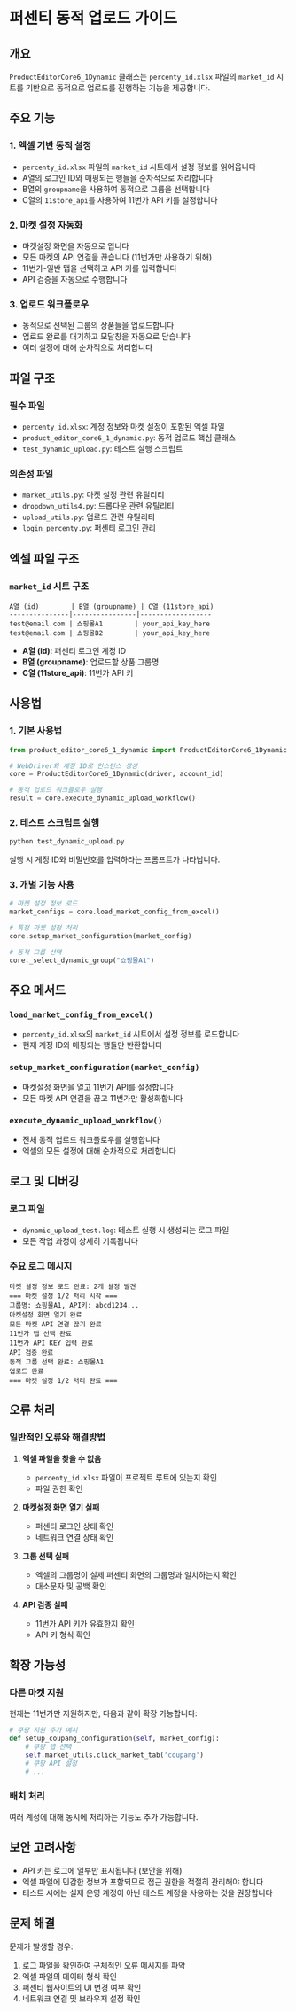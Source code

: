 # 퍼센티 동적 업로드 가이드

## 개요

`ProductEditorCore6_1Dynamic` 클래스는 `percenty_id.xlsx` 파일의 `market_id` 시트를 기반으로 동적으로 업로드를 진행하는 기능을 제공합니다.

## 주요 기능

### 1. 엑셀 기반 동적 설정
- `percenty_id.xlsx` 파일의 `market_id` 시트에서 설정 정보를 읽어옵니다
- A열의 로그인 ID와 매핑되는 행들을 순차적으로 처리합니다
- B열의 `groupname`을 사용하여 동적으로 그룹을 선택합니다
- C열의 `11store_api`를 사용하여 11번가 API 키를 설정합니다

### 2. 마켓 설정 자동화
- 마켓설정 화면을 자동으로 엽니다
- 모든 마켓의 API 연결을 끊습니다 (11번가만 사용하기 위해)
- 11번가-일반 탭을 선택하고 API 키를 입력합니다
- API 검증을 자동으로 수행합니다

### 3. 업로드 워크플로우
- 동적으로 선택된 그룹의 상품들을 업로드합니다
- 업로드 완료를 대기하고 모달창을 자동으로 닫습니다
- 여러 설정에 대해 순차적으로 처리합니다

## 파일 구조

### 필수 파일
- `percenty_id.xlsx`: 계정 정보와 마켓 설정이 포함된 엑셀 파일
- `product_editor_core6_1_dynamic.py`: 동적 업로드 핵심 클래스
- `test_dynamic_upload.py`: 테스트 실행 스크립트

### 의존성 파일
- `market_utils.py`: 마켓 설정 관련 유틸리티
- `dropdown_utils4.py`: 드롭다운 관련 유틸리티
- `upload_utils.py`: 업로드 관련 유틸리티
- `login_percenty.py`: 퍼센티 로그인 관리

## 엑셀 파일 구조

### `market_id` 시트 구조
```
A열 (id)        | B열 (groupname) | C열 (11store_api)
---------------|----------------|------------------
test@email.com | 쇼핑몰A1        | your_api_key_here
test@email.com | 쇼핑몰B2        | your_api_key_here
```

- **A열 (id)**: 퍼센티 로그인 계정 ID
- **B열 (groupname)**: 업로드할 상품 그룹명
- **C열 (11store_api)**: 11번가 API 키

## 사용법

### 1. 기본 사용법

```python
from product_editor_core6_1_dynamic import ProductEditorCore6_1Dynamic

# WebDriver와 계정 ID로 인스턴스 생성
core = ProductEditorCore6_1Dynamic(driver, account_id)

# 동적 업로드 워크플로우 실행
result = core.execute_dynamic_upload_workflow()
```

### 2. 테스트 스크립트 실행

```bash
python test_dynamic_upload.py
```

실행 시 계정 ID와 비밀번호를 입력하라는 프롬프트가 나타납니다.

### 3. 개별 기능 사용

```python
# 마켓 설정 정보 로드
market_configs = core.load_market_config_from_excel()

# 특정 마켓 설정 처리
core.setup_market_configuration(market_config)

# 동적 그룹 선택
core._select_dynamic_group("쇼핑몰A1")
```

## 주요 메서드

### `load_market_config_from_excel()`
- `percenty_id.xlsx`의 `market_id` 시트에서 설정 정보를 로드합니다
- 현재 계정 ID와 매핑되는 행들만 반환합니다

### `setup_market_configuration(market_config)`
- 마켓설정 화면을 열고 11번가 API를 설정합니다
- 모든 마켓 API 연결을 끊고 11번가만 활성화합니다

### `execute_dynamic_upload_workflow()`
- 전체 동적 업로드 워크플로우를 실행합니다
- 엑셀의 모든 설정에 대해 순차적으로 처리합니다

## 로그 및 디버깅

### 로그 파일
- `dynamic_upload_test.log`: 테스트 실행 시 생성되는 로그 파일
- 모든 작업 과정이 상세히 기록됩니다

### 주요 로그 메시지
```
마켓 설정 정보 로드 완료: 2개 설정 발견
=== 마켓 설정 1/2 처리 시작 ===
그룹명: 쇼핑몰A1, API키: abcd1234...
마켓설정 화면 열기 완료
모든 마켓 API 연결 끊기 완료
11번가 탭 선택 완료
11번가 API KEY 입력 완료
API 검증 완료
동적 그룹 선택 완료: 쇼핑몰A1
업로드 완료
=== 마켓 설정 1/2 처리 완료 ===
```

## 오류 처리

### 일반적인 오류와 해결방법

1. **엑셀 파일을 찾을 수 없음**
   - `percenty_id.xlsx` 파일이 프로젝트 루트에 있는지 확인
   - 파일 권한 확인

2. **마켓설정 화면 열기 실패**
   - 퍼센티 로그인 상태 확인
   - 네트워크 연결 상태 확인

3. **그룹 선택 실패**
   - 엑셀의 그룹명이 실제 퍼센티 화면의 그룹명과 일치하는지 확인
   - 대소문자 및 공백 확인

4. **API 검증 실패**
   - 11번가 API 키가 유효한지 확인
   - API 키 형식 확인

## 확장 가능성

### 다른 마켓 지원
현재는 11번가만 지원하지만, 다음과 같이 확장 가능합니다:

```python
# 쿠팡 지원 추가 예시
def setup_coupang_configuration(self, market_config):
    # 쿠팡 탭 선택
    self.market_utils.click_market_tab('coupang')
    # 쿠팡 API 설정
    # ...
```

### 배치 처리
여러 계정에 대해 동시에 처리하는 기능도 추가 가능합니다.

## 보안 고려사항

- API 키는 로그에 일부만 표시됩니다 (보안을 위해)
- 엑셀 파일에 민감한 정보가 포함되므로 접근 권한을 적절히 관리해야 합니다
- 테스트 시에는 실제 운영 계정이 아닌 테스트 계정을 사용하는 것을 권장합니다

## 문제 해결

문제가 발생할 경우:
1. 로그 파일을 확인하여 구체적인 오류 메시지를 파악
2. 엑셀 파일의 데이터 형식 확인
3. 퍼센티 웹사이트의 UI 변경 여부 확인
4. 네트워크 연결 및 브라우저 설정 확인